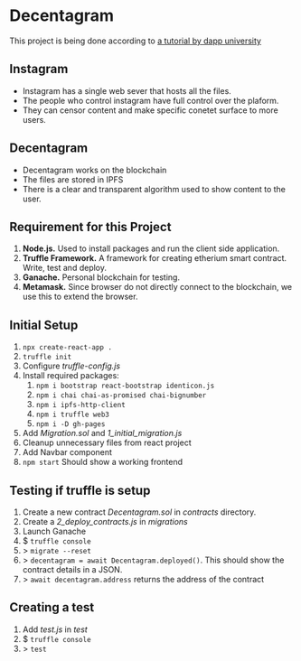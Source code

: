 # Decentagram

This project is being done according to [a tutorial by dapp university](https://www.youtube.com/watch?v=8rhueOcTu8k)

## Instagram

- Instagram has a single web sever that hosts all the files.
- The people who control instagram have full control over the plaform.
- They can censor content and make specific conetet surface to more users.

## Decentagram

- Decentagram works on the blockchain
- The files are stored in IPFS
- There is a clear and transparent algorithm used to show content to the user.

## Requirement for this Project

1. **Node.js.** Used to install packages and run the client side application.
2. **Truffle Framework.** A framework for creating etherium smart contract. Write, test and deploy.
3. **Ganache.** Personal blockchain for testing.
4. **Metamask.** Since browser do not directly connect to the blockchain, we use this to extend the browser.

## Initial Setup

1. `npx create-react-app .`
2. `truffle init`
3. Configure _truffle-config.js_
4. Install required packages:
   1. `npm i bootstrap react-bootstrap identicon.js`
   2. `npm i chai chai-as-promised chai-bignumber`
   3. `npm i ipfs-http-client`
   4. `npm i truffle web3`
   5. `npm i -D gh-pages`
5. Add _Migration.sol_ and _1_initial_migration.js_
6. Cleanup unnecessary files from react project
7. Add Navbar component
8. `npm start` Should show a working frontend

## Testing if truffle is setup

1. Create a new contract _Decentagram.sol_ in _contracts_ directory. 
2. Create a _2\_deploy\_contracts.js_ in _migrations_
3. Launch Ganache
5. $ `truffle console`
4. \> `migrate --reset`
5. \> `decentagram = await Decentagram.deployed()`. This should show the contract details in a JSON. 
7. \> `await decentagram.address` returns the address of the contract

## Creating a test

1. Add _test.js_ in _test_
2. $ `truffle console`
3. \> `test`



